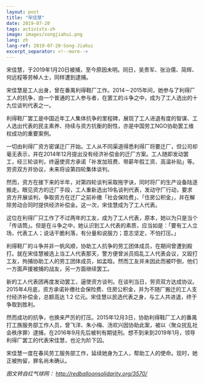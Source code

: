 ```yaml
---
layout: post
title: "宋佳慧"
date: 2019-07-20
tags: activists-zh
image: images/songjiahui.png
lang: zh
lang-ref: 2019-07-20-Song-Jiahui
excerpt_separator: <!--more-->
---
```


宋佳慧，于2019年1月20日被捕，至今原因未明。同日，吴贵军、张治儒、简辉、何远程等劳棹人士，同样遭到逮捕。

宋佳慧是工人出身，曾在番禺利得鞋厂工作。2014－2015年间，她参与了利得厂工人的抗争，由一个普通的工人参与者，在罢工的斗争之中，成为了工人选出的十九位谈判代表之一。

利得鞋厂罢工是中国近年工人集体抗争的里程碑，展现了工人进退有度的智谋、工人选出代表的民主素养、持续与资方抗衡的耐性，亦是中国劳工NGO协助罢工维权成功的重要案例。

一切由利得厂资方密谋迁厂开始。工人从不同渠道得悉利得厂将要迁厂，但公司却毫无表示，并在2014年12月提出没有经济补偿金的迁厂方案。工人随即发动罢工，经三轮谈判，终逼使资方承诺「补发加班费、带薪年假工资、高温补贴」等。劳资双方并协议，未来将设第四轮集体谈判。

然而，资方在接下来的半年，对第四轮谈判采取拖字诀，同时将厂的生产设备陆逐搬走。眼见资方的迁厂手段，工人重新选出19名谈判代表，发动守厂行动，要求资方开展谈判，争取资方在迁厂之前补缴「社会保险费」、「住房公积金」，并在解除劳动合同时提供经济补偿金。这一次，宋佳慧成为了工人代表。

这位在利得厂只工作了不过两年的工友，成为了工人代表，原本，她以为只是当个「传话筒」。但是在斗争之中，她认识到工人代表的素质，应当如是：「要有工人立场，代表工人；说话干脆利落，有分量和说服力；意志坚定，不怕打压。」

利得鞋厂的斗争并非一帆风顺，协助工人抗争的劳工团体成员，在期间曾遭到殿打。就在宋佳慧被选上当工人代表那天，警方便曾派员捣乱工人代表会议，又殴打工友，拘捕协助工人的劳工团体成员，如孟晗。然而工友并未因此而被吓倒，他们一方面声援被捕的战友，另一方面继续罢工。

新的工人代表团再度发动罢工，逼使资方谈判。在谈判当日，劳资双方达成协议。 2015年4月底，资方承诺补缴社会保险费、住房公积金，并为不随厂搬迁的工人支付经济补偿金，总额高达 1.2 亿元。宋佳慧以民选代表之身，与工人共进退，终于争取到胜利。

然而成功的抗争，也换来严厉的打压。2015年12月3日，协助利得鞋厂工人的番禺打工族服务部工作人员，曾飞洋、朱小梅、汤欢兴因协助此案，被以〈聚众扰乱社会秩序罪〉逮捕，在2016年9月先后被判有期徒刑。想不到来到2019年1月，领导利得厂罢工的代表宋佳慧，也沦为阶下囚。

宋佳慧一度在春风劳工服务部工作，延续她身为工人，帮助工人的使命。现时，她正被拘留，罪名尚未确认。



<em>图文转自红气球网： <http://redballoonsolidarity.org/3570/></em>
